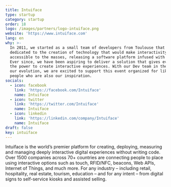 ```yaml
---
title: Intuiface
type: startup
category: startup
order: 18
logo: /images/partners/logo-intuiface.png
website: 'https://www.intuiface.com'
lang: en
why: >-
  In 2011, we started as a small team of developers from Toulouse that is
  dedicated to the creation of technology that would make interactivity
  accessible to the masses, releasing a software platform infused with its DNA.
  Ever since, we have been aspiring to deliver a solution that gives everyone
  the power to create interactive experiences. With our Dev team in the heart of
  our evolution, we are excited to support this event organized for like-minded
  people who are also our inspiration.
socials:
  - icon: facebook
    link: 'https://facebook.com/Intuiface'
    name: Intuiface
  - icon: twitter
    link: 'https://twitter.com/Intuiface'
    name: Intuiface
  - icon: linkedin
    link: 'https://linkedin.com/company/Intuiface'
    name: Intuiface
draft: false
key: intuiface
---
```

Intuiface is the world’s premier platform for creating, deploying, measuring and managing deeply interactive digital experiences without writing code. Over 1500 companies across 70+ countries are connecting people to place using interactive options such as touch, RFID/NFC, beacons, Web APIs, Internet of Things, and much more. For any industry – including retail, hospitality, real estate, tourism, education – and for any intent – from digital signs to self-service kiosks and assisted selling.
